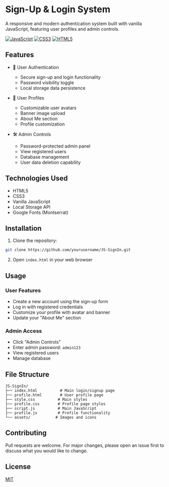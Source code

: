 # Sign-Up & Login System

A responsive and modern authentication system built with vanilla JavaScript, featuring user profiles and admin controls.


[![JavaScript](https://img.shields.io/badge/JavaScript-F7DF1E?style=for-the-badge&logo=javascript&logoColor=black)](https://developer.mozilla.org/en-US/docs/Web/JavaScript)
[![CSS3](https://img.shields.io/badge/CSS3-1572B6?style=for-the-badge&logo=css3&logoColor=white)](https://www.w3.org/Style/CSS/)
[![HTML5](https://img.shields.io/badge/HTML5-E34F26?style=for-the-badge&logo=html5&logoColor=white)](https://html.spec.whatwg.org/)


## Features

- 🔐 User Authentication

  - Secure sign-up and login functionality
  - Password visibility toggle
  - Local storage data persistence

- 👤 User Profiles

  - Customizable user avatars
  - Banner image upload
  - About Me section
  - Profile customization

- 🛠 Admin Controls
  - Password-protected admin panel
  - View registered users
  - Database management
  - User data deletion capability

## Technologies Used

- HTML5
- CSS3
- Vanilla JavaScript
- Local Storage API
- Google Fonts (Montserrat)

## Installation

1. Clone the repository:

```bash
git clone https://github.com/yourusername/JS-SignIn.git
```

2. Open `index.html` in your web browser

## Usage

### User Features

- Create a new account using the sign-up form
- Log in with registered credentials
- Customize your profile with avatar and banner
- Update your "About Me" section

### Admin Access

- Click "Admin Controls"
- Enter admin password: `admin123`
- View registered users
- Manage database

## File Structure

```
JS-SignIn/
├── index.html          # Main login/signup page
├── profile.html        # User profile page
├── style.css          # Main styles
├── profile.css        # Profile page styles
├── script.js          # Main JavaScript
├── profile.js         # Profile functionality
└── assets/           # Images and icons
```

## Contributing

Pull requests are welcome. For major changes, please open an issue first to discuss what you would like to change.

## License

[MIT](LICENSE)
